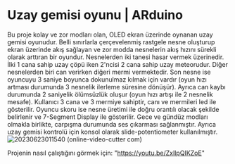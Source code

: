 # Uzay gemisi oyunu | ARduino

Bu proje kolay ve zor modları olan, OLED ekran üzerinde oynanan uzay gemisi oyunudur. Belli sınırlarla çerçevelenmiş rastgele nesne oluşturup ekran üzerinde akış sağlayan
ve zor modda nesnelerin akış hızını sürekli olarak arttıran bir oyundur. Nesnelerden iki tanesi hasar vermek üzerinedir. İlki 1 cana sahip uzay çöpü iken 2'ncisi 2 cana sahip
uzay meteorudur. Diğer nesnelerden biri can verirken diğeri mermi vermektedir. Son nesne ise oyuncuyu 3 saniye boyunca dokunulmaz kılmak için vardır (oyun hızı artması durumunda
3 nesnelik ilerleme süresine dönüşür). Ayrıca can kaybı durumunda 2 saniyelik ölümsüzlük oluşur (oyun hızı artışı ile 2 nesnelik mesafe). Kullanıcı 3 cana ve 3 mermiye sahiptir, 
canı ve mermileri led ile gösterilir. Oyuncu skoru ise nesne üretimi ile doğru orantılı olacak şekilde belirlenir ve 7-Segment Display ile gösterilir. Gece ve gündüz modları olmakla
birlikte, carpışma durumunda ses çıkarması sağlanmıştır. Ayrıca uzay gemisi kontrolü için konsol olarak slide-potentiometer kullanılmıştır.
![20230623011540 (online-video-cutter com)](https://github.com/baranulkun/SpaceshipGame/assets/74157174/0a5be460-1564-4f06-96d5-0345834e7b8b)

Projenin nasıl çalıştığını görmek için: "https://youtu.be/ZxIlpQIKZoE"
